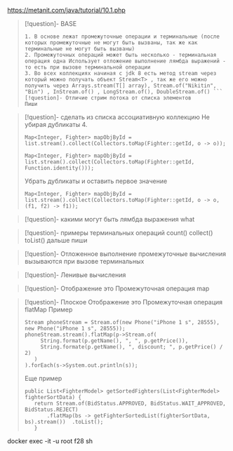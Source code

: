 
https://metanit.com/java/tutorial/10.1.php 

>[!question]- BASE
>```
>1. В основе лежат промежуточные операции и терминальные (после которых промежуточные не могут быть вызваны, так же как терминальные не могут быть вызваны)
>2. Промежуточных операций может быть несколько - терминальная операция одна Использует отложение выполнение лямбда выражений - то есть при вызове терминальной операции 
 >3. Во всех коллекциях начиная с jdk 8 есть метод stream через который можно получать объект Stream<T> , так же его можно получить через Arrays.stream(T[] array), Stream.of("Nikitin", "Bin") , InStream.of() , LongStream.of(), DoubleStream.of() ```
>[!question]- Отличие стрим потока от списка элементов
>Пиши

>[!question]- сделать из списка ассоциативную коллекцию 
>Не убирая дубликаты
>4. 
>```
>Map<Integer, Fighter> mapObjById = list.stream().collect(Collectors.toMap(Fighter::getId, o -> o));
>```
>```
>Map<Integer, Fighter> mapObjById = list.stream().collect(Collectors.toMap(Fighter::getId,  Function.identity()));
>```
>Убрать дубликаты и оставить первое значение
>```
>Map<Integer, Fighter> mapObjById = list.stream().collect(Collectors.toMap(Fighter::getId, o -> o, (f1, f2) -> f1));
>```

>[!question]- какими могут быть лямбда выражения
>what

>[!question]- примеры терминальных операций 
>count()
>collect()
>toList()
>дальше пиши

>[!question]- Отложенное выполнение
>промежуточные вычисления вызываются при вызове терминальных

>[!question]- Ленивые вычисления 

>[!question]- Отображение это 
>Промежуточная операция map

>[!question]- Плоское Отображение это 
>Промежуточная операция flatMap
>Пример
>```
>Stream phoneStream = Stream.of(new Phone("iPhone 1 s", 28555), new Phone("iPhone 1 s", 28555));
>phoneStream.stream().flatMap(p->Stream.of(
>      String.format(p.getName(), ", ", p.getPrice()),
>      String.formate(p.getName(), ", discount; ", p.getPrice() / 2)
>    )
>).forEach(s->System.out.println(s));
>```
>Еще пример 
>```
>public List<FighterModel> getSortedFighters(List<FighterModel> fighterSortData) {
>    return Stream.of(BidStatus.APPROVED, BidStatus.WAIT_APPROVED, BidStatus.REJECT)
>        .flatMap(bs -> getFighterSortedList(fighterSortData, bs).stream())  .toList();
>    }
>```



docker exec -it -u root f28 sh
